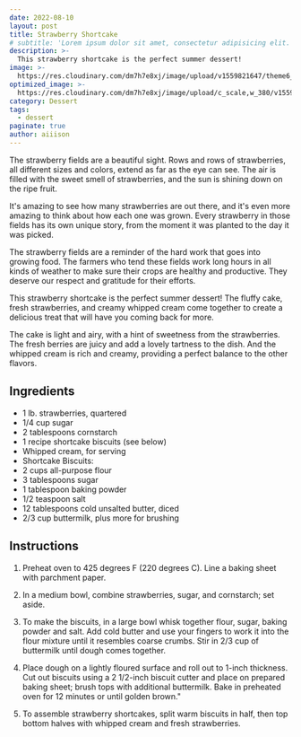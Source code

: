 ```yaml
---
date: 2022-08-10
layout: post
title: Strawberry Shortcake
# subtitle: 'Lorem ipsum dolor sit amet, consectetur adipisicing elit.'
description: >-
  This strawberry shortcake is the perfect summer dessert!
image: >-
  https://res.cloudinary.com/dm7h7e8xj/image/upload/v1559821647/theme6_qeeojf.jpg
optimized_image: >-
  https://res.cloudinary.com/dm7h7e8xj/image/upload/c_scale,w_380/v1559821647/theme6_qeeojf.jpg
category: Dessert
tags:
  - dessert
paginate: true
author: aiiison
---
```


The strawberry fields are a beautiful sight. Rows and rows of strawberries, all different sizes and colors, extend as far as the eye can see. The air is filled with the sweet smell of strawberries, and the sun is shining down on the ripe fruit.

It's amazing to see how many strawberries are out there, and it's even more amazing to think about how each one was grown. Every strawberry in those fields has its own unique story, from the moment it was planted to the day it was picked.

The strawberry fields are a reminder of the hard work that goes into growing food. The farmers who tend these fields work long hours in all kinds of weather to make sure their crops are healthy and productive. They deserve our respect and gratitude for their efforts.

This strawberry shortcake is the perfect summer dessert! The fluffy cake, fresh strawberries, and creamy whipped cream come together to create a delicious treat that will have you coming back for more.

The cake is light and airy, with a hint of sweetness from the strawberries. The fresh berries are juicy and add a lovely tartness to the dish. And the whipped cream is rich and creamy, providing a perfect balance to the other flavors.

## Ingredients
- 1 lb. strawberries, quartered
- 1/4 cup sugar
- 2 tablespoons cornstarch
- 1 recipe shortcake biscuits (see below)
- Whipped cream, for serving
- Shortcake Biscuits: 
- 2 cups all-purpose flour
- 3 tablespoons sugar
- 1 tablespoon baking powder
- 1/2 teaspoon salt
- 12 tablespoons cold unsalted butter, diced
- 2/3 cup buttermilk, plus more for brushing

## Instructions

1. Preheat oven to 425 degrees F (220 degrees C). Line a baking sheet with parchment paper.

2. In a medium bowl, combine strawberries, sugar, and cornstarch; set aside.

3. To make the biscuits, in a large bowl whisk together flour, sugar, baking powder and salt. Add cold butter and use your fingers to work it into the flour mixture until it resembles coarse crumbs. Stir in 2/3 cup of buttermilk until dough comes together.

4. Place dough on a lightly floured surface and roll out to 1-inch thickness. Cut out biscuits using a 2 1/2-inch biscuit cutter and place on prepared baking sheet; brush tops with additional buttermilk. Bake in preheated oven for 12 minutes or until golden brown."

5. To assemble strawberry shortcakes, split warm biscuits in half, then top bottom halves with whipped cream and fresh strawberries.